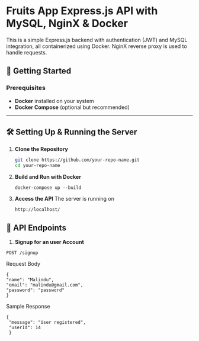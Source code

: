 # Fruits App Express.js API with MySQL, NginX & Docker

This is a simple Express.js backend with authentication (JWT) and MySQL integration, all containerized using Docker. NginX reverse proxy is used to handle requests.

## 🚀 Getting Started

### Prerequisites

- **Docker** installed on your system  
- **Docker Compose** (optional but recommended)  

---

## 🛠 Setting Up & Running the Server

1. **Clone the Repository**  
   ```sh
   git clone https://github.com/your-repo-name.git
   cd your-repo-name
   ```
2. **Build and Run with Docker**  
   ```
   docker-compose up --build  
   ```
3. **Access the API** 
The server is running on
   ```
   http://localhost/
   ```

## 📌 API Endpoints

1. **Signup for an user Account**
```
POST /signup
```
Request Body
   ```
   {
  "name": "Malindu",
  "email": "malindu@gmail.com",
  "password": "password"
   }
   ```
Sample Response
   ```
   {
    "message": "User registered",
    "userId": 14
    }
   ``` 